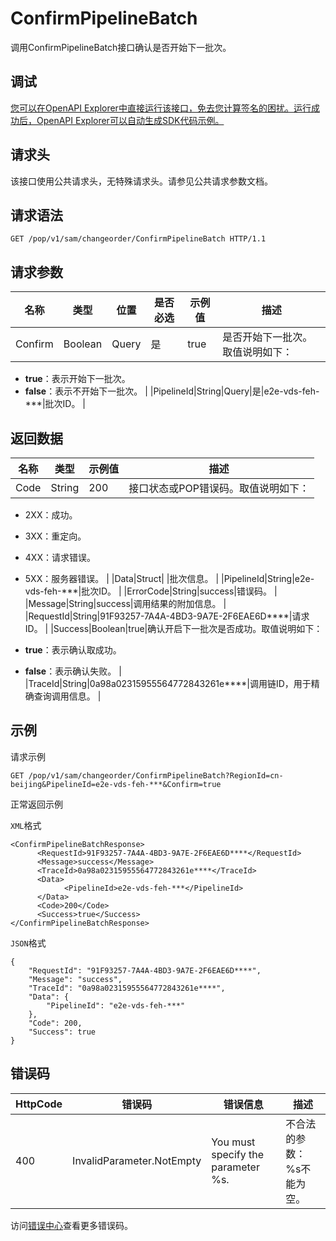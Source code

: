 # ConfirmPipelineBatch

调用ConfirmPipelineBatch接口确认是否开始下一批次。

## 调试

[您可以在OpenAPI Explorer中直接运行该接口，免去您计算签名的困扰。运行成功后，OpenAPI Explorer可以自动生成SDK代码示例。](https://api.aliyun.com/#product=sae&api=ConfirmPipelineBatch&type=ROA&version=2019-05-06)

## 请求头

该接口使用公共请求头，无特殊请求头。请参见公共请求参数文档。

## 请求语法

```
GET /pop/v1/sam/changeorder/ConfirmPipelineBatch HTTP/1.1
```

## 请求参数

|名称|类型|位置|是否必选|示例值|描述|
|--|--|--|----|---|--|
|Confirm|Boolean|Query|是|true|是否开始下一批次。取值说明如下：

 -   **true**：表示开始下一批次。
-   **false**：表示不开始下一批次。 |
|PipelineId|String|Query|是|e2e-vds-feh-\*\*\*|批次ID。 |

## 返回数据

|名称|类型|示例值|描述|
|--|--|---|--|
|Code|String|200|接口状态或POP错误码。取值说明如下：

 -   2XX：成功。
-   3XX：重定向。
-   4XX：请求错误。
-   5XX：服务器错误。 |
|Data|Struct| |批次信息。 |
|PipelineId|String|e2e-vds-feh-\*\*\*|批次ID。 |
|ErrorCode|String|success|错误码。 |
|Message|String|success|调用结果的附加信息。 |
|RequestId|String|91F93257-7A4A-4BD3-9A7E-2F6EAE6D\*\*\*\*|请求ID。 |
|Success|Boolean|true|确认开启下一批次是否成功。取值说明如下：

 -   **true**：表示确认取成功。
-   **false**：表示确认失败。 |
|TraceId|String|0a98a02315955564772843261e\*\*\*\*|调用链ID，用于精确查询调用信息。 |

## 示例

请求示例

```
GET /pop/v1/sam/changeorder/ConfirmPipelineBatch?RegionId=cn-beijing&PipelineId=e2e-vds-feh-***&Confirm=true
```

正常返回示例

`XML`格式

```
<ConfirmPipelineBatchResponse>
      <RequestId>91F93257-7A4A-4BD3-9A7E-2F6EAE6D****</RequestId>
      <Message>success</Message>
      <TraceId>0a98a02315955564772843261e****</TraceId>
      <Data>
            <PipelineId>e2e-vds-feh-***</PipelineId>
      </Data>
      <Code>200</Code>
      <Success>true</Success>
</ConfirmPipelineBatchResponse>
```

`JSON`格式

```
{
    "RequestId": "91F93257-7A4A-4BD3-9A7E-2F6EAE6D****",
    "Message": "success",
    "TraceId": "0a98a02315955564772843261e****",
    "Data": {
        "PipelineId": "e2e-vds-feh-***"
    },
    "Code": 200,
    "Success": true
}
```

## 错误码

|HttpCode|错误码|错误信息|描述|
|--------|---|----|--|
|400|InvalidParameter.NotEmpty|You must specify the parameter %s.|不合法的参数：%s不能为空。|

访问[错误中心](https://error-center.aliyun.com/status/product/sae)查看更多错误码。

